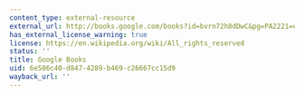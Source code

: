 ```yaml
---
content_type: external-resource
external_url: http://books.google.com/books?id=bvrn72h8dDwC&pg=PA2221=onepage
has_external_license_warning: true
license: https://en.wikipedia.org/wiki/All_rights_reserved
status: ''
title: Google Books
uid: 6e506c40-d847-4289-b469-c26667cc15d9
wayback_url: ''
---
```

